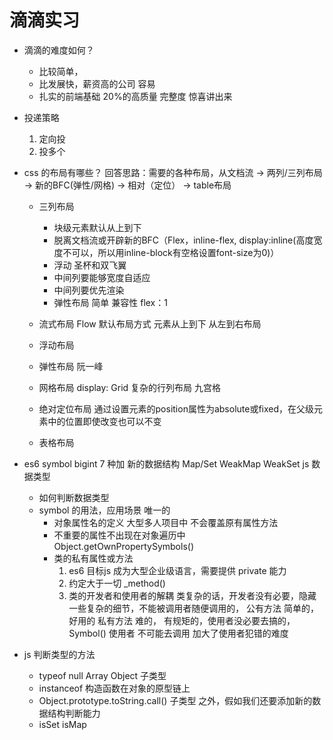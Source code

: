 # 滴滴实习

- 滴滴的难度如何？
    - 比较简单，
    - 比发展快，薪资高的公司 容易
    - 扎实的前端基础
        20%的高质量 完整度 惊喜讲出来
- 投递策略
    1. 定向投
    2. 投多个

- css 的布局有哪些？
    回答思路：需要的各种布局，从文档流 -> 两列/三列布局 -> 新的BFC(弹性/网格) -> 相对（定位） -> table布局

    - 三列布局
        - 块级元素默认从上到下
        - 脱离文档流或开辟新的BFC（Flex，inline-flex, display:inline(高度宽度不可以，所以用inline-block有空格设置font-size为0)）
        - 浮动
            圣杯和双飞翼
        - 中间列要能够宽度自适应
        - 中间列要优先渲染
        - 弹性布局
            简单 兼容性 flex：1

    - 流式布局 Flow
        默认布局方式 元素从上到下 从左到右布局
    - 浮动布局
    - 弹性布局 阮一峰
    - 网格布局 display: Grid
        复杂的行列布局 九宫格
    - 绝对定位布局
        通过设置元素的position属性为absolute或fixed，在父级元素中的位置即使改变也可以不变
    - 表格布局

- es6  symbol bigint
    7 种加
    新的数据结构 Map/Set WeakMap WeakSet
    js 数据类型
    - 如何判断数据类型
    - symbol 的用法，应用场景
        唯一的
        - 对象属性名的定义
            大型多人项目中 不会覆盖原有属性方法
        - 不重要的属性不出现在对象遍历中
            Object.getOwnPropertySymbols()
        - 类的私有属性或方法
            1. es6  目标js 成为大型企业级语言，需要提供 private 能力
            2. 约定大于一切 _method()
            3. 类的开发者和使用者的解耦
                类复杂的话，开发者没有必要，隐藏一些复杂的细节，不能被调用者随便调用的，
                公有方法  简单的， 好用的
                私有方法  难的，  有规矩的，使用者没必要去搞的，
                Symbol()  使用者 不可能去调用  加大了使用者犯错的难度

- js 判断类型的方法
    - typeof 
        null  Array Object 子类型
    - instanceof
        构造函数在对象的原型链上
    - Object.prototype.toString.call()
        子类型
    之外，假如我们还要添加新的数据结构判断能力
    - isSet  isMap






